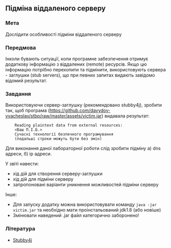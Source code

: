 ## Підміна віддаленого серверу
### Мета

Дослідити особливості підміни віддаленого серверу

### Передмова

Інколи бувають ситуації, коли програмне забезпечення отримує додаткову інформацію з віддалених (remote) ресурсів. Якщо цю інформацію потрібно перехопити та підмінити, використовують сервера - заглушки (stub servers), що при певних запитах видають завідомо відомий результат.

### Завдання

Використовуючи сервер-заглушку (рекомендовано stubby4j), зробити так, щоб програма (https://github.com/davydov-vyacheslav/stbp/raw/master/assets/victim.jar) видавала результат:

```
	Reading plaintext data from external resources: 
	<Ваш П.І.Б.>
	Сучасні технології безпечного програмування
	(подальші строки можуть бути без змін)
```

Для виконання даної лабораторної роботи слід зробити підміну а) dns адреси, б) ip адреси. 

У звіті навести:
- хід дій для створення серверу-заглушки
- хід дій для підміни серверу
- запропоновані варіанти уникнення можливостей підміни серверу

Інше:
- Для запуску додатку можна використовувати команду `java -jar victim.jar` та необхідно мати проінстальований jdk1.8 (або новіше)
- Змінювати наведений .jar файл категорично заборонено!


### Література

- [Stubby4j](https://github.com/azagniotov/stubby4j)
